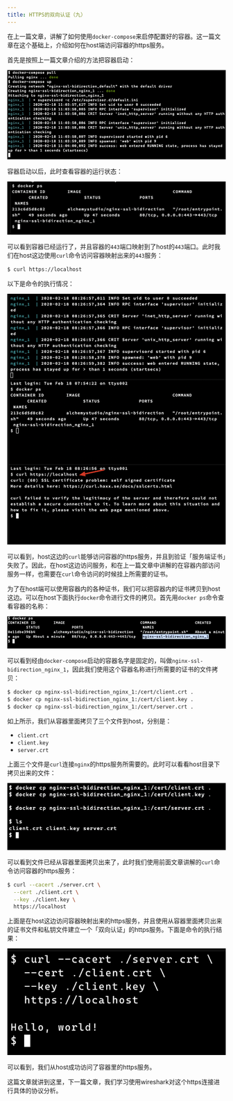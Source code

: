 ```yaml
---
title: HTTPS的双向认证（九）
---
```


在上一篇文章，讲解了如何使用`docker-compose`来启停配置好的容器。这一篇文章在这个基础上，介绍如何在host端访问容器的https服务。

首先是按照上一篇文章介绍的方法把容器启动：

![](https://raw.githubusercontent.com/liweinan/blogpic2020_i/master/feb18/CA97BC0A-0BBA-4CB8-907B-960184801911.png)

容器启动以后，此时查看容器的运行状态：

![](https://raw.githubusercontent.com/liweinan/blogpic2020_i/master/feb18/B9CD9FA7-C76E-4B0C-9132-BC80B46BBDB6.png)

可以看到容器已经运行了，并且容器的`443`端口映射到了host的`443`端口。此时我们在host这边使用`curl`命令访问容器映射出来的`443`服务：

```bash
$ curl https://localhost
```

以下是命令的执行情况：

![](https://raw.githubusercontent.com/liweinan/blogpic2020_i/master/feb18/B253B1BF-EE31-49C0-A528-5110CA8F7CFD.png)

可以看到，host这边的`curl`能够访问容器的https服务，并且到验证「服务端证书」失败了。因此，在host这边访问服务，和在上一篇文章中讲解的在容器内部访问服务一样，也需要在`curl`命令访问的时候挂上所需要的证书。

为了在host端可以使用容器内的各种证书，我们可以把容器内的证书拷贝到host这边。可以在host下面执行`docker`命令进行文件的拷贝。首先用`docker ps`命令查看容器的名称：

![](https://raw.githubusercontent.com/liweinan/blogpic2020_i/master/feb18/F5F1F5FF-ACAA-45E1-BF82-F967A32B1C3C.png)

可以看到经由`docker-compose`启动的容器名字是固定的，叫做`nginx-ssl-bidirection_nginx_1`，因此我们使用这个容器名称进行所需要的证书的文件拷贝：

```bash
$ docker cp nginx-ssl-bidirection_nginx_1:/cert/client.crt .
$ docker cp nginx-ssl-bidirection_nginx_1:/cert/client.key .
$ docker cp nginx-ssl-bidirection_nginx_1:/cert/server.crt .
```

如上所示，我们从容器里面拷贝了三个文件到host，分别是：

* `client.crt`
* `client.key`
* `server.crt`

上面三个文件是`curl`连接`nginx`的https服务所需要的。此时可以看看host目录下拷贝出来的文件：

![](https://raw.githubusercontent.com/liweinan/blogpic2020_i/master/feb18/79332BFD-228D-42D4-AF67-C4FE3A0AD2E2.png)

可以看到文件已经从容器里面拷贝出来了，此时我们使用前面文章讲解的`curl`命令访问容器的https服务：

```bash
$ curl --cacert ./server.crt \
  --cert ./client.crt \
  --key ./client.key \
  https://localhost
```

上面是在host这边访问容器映射出来的https服务，并且使用从容器里面拷贝出来的证书文件和私钥文件建立一个「双向认证」的https服务。下面是命令的执行结果：

![](https://raw.githubusercontent.com/liweinan/blogpic2020_i/master/feb18/EE4E3567-BA69-41C0-B501-8A2391F593C4.png)

可以看到，我们从host成功访问了容器里的https服务。

这篇文章就讲到这里，下一篇文章，我们学习使用wireshark对这个https连接进行具体的协议分析。

